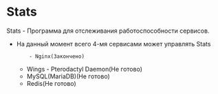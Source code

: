 # Stats
Stats - Программа для отслеживания работоспособности сервисов.
 - На данный момент всего 4-мя сервисами может управлять Stats

           - Nginx(Закончено)
	  - Wings - Pterodactyl Daemon(Не готово)
	  - MySQL(MariaDB)(Не готово)
	  - Redis(Не готово)
